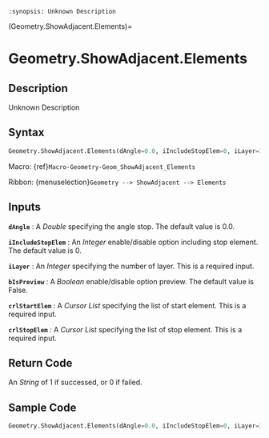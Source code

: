 ```{module} Geometry.ShowAdjacent.Elements()
:synopsis: Unknown Description
```

(Geometry.ShowAdjacent.Elements)=

# Geometry.ShowAdjacent.Elements

## Description

Unknown Description

## Syntax

```python
Geometry.ShowAdjacent.Elements(dAngle=0.0, iIncludeStopElem=0, iLayer=1, bIsPreview=0, crlStartElem=[], crlStopElem=[])
```

Macro: {ref}`Macro-Geometry-Geom_ShowAdjacent_Elements`

Ribbon: {menuselection}`Geometry --> ShowAdjacent --> Elements`

## Inputs

**`dAngle`**
: A _Double_ specifying the angle stop. The default value is 0.0.

**`iIncludeStopElem`**
: An _Integer_ enable/disable option including stop element. The default value is 0.

**`iLayer`**
: An _Integer_ specifying the number of layer. This is a required input.

**`bIsPreview`**
: A _Boolean_ enable/disable option preview. The default value is False.

**`crlStartElem`**
: A _Cursor List_ specifying the list of start element. This is a required input.

**`crlStopElem`**
: A _Cursor List_ specifying the list of stop element. This is a required input.

## Return Code

An _String_ of 1 if successed, or 0 if failed.

## Sample Code

```python
Geometry.ShowAdjacent.Elements(dAngle=0.0, iIncludeStopElem=0, iLayer=1, bIsPreview=0, crlStarElem=[], crlStopElem=[])
```
